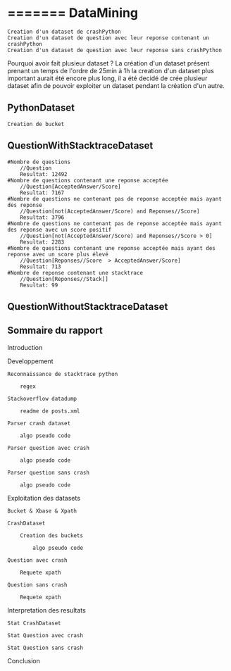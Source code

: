 =======
DataMining
==========
    Creation d'un dataset de crashPython
    Creation d'un dataset de question avec leur reponse contenant un crashPython
    Creation d'un dataset de question avec leur reponse sans crashPython
    
Pourquoi avoir fait plusieur dataset ?
    La création d'un dataset présent prenant un temps de l'ordre de 25min à 1h
    la creation d'un dataset plus important aurait été encore plus long, il a été
    decidé de crée plusieur dataset afin de pouvoir exploiter un dataset pendant
    la création d'un autre.

PythonDataset
-------------
    Creation de bucket

QuestionWithStacktraceDataset
-----------------------------
    #Nombre de questions
        //Question
        Resultat: 12492
    #Nombre de questions contenant une reponse acceptée
        //Question[AcceptedAnswer/Score]
        Resultat: 7167
    #Nombre de questions ne contenant pas de reponse acceptée mais ayant des reponse
        //Question[not(AcceptedAnswer/Score) and Reponses//Score]
        Resultat: 3796
    #Nombre de questions ne contenant pas de reponse acceptée mais ayant des reponse avec un score positif
        //Question[not(AcceptedAnswer/Score) and Reponses//Score > 0] 
        Resultat: 2283
    #Nombre de questions contenant une reponse acceptée mais ayant des reponse avec un score plus élevé
        //Question[Reponses//Score  > AcceptedAnswer/Score]
        Resultat: 713
    #Nombre de reponse contenant une stacktrace
        //Question[Reponses//Stack]]
        Resultat: 99

QuestionWithoutStacktraceDataset
--------------------------------

Sommaire du rapport
-------------------
Introduction

Developpement

    Reconnaissance de stacktrace python
    
        regex
        
    Stackoverflow datadump
    
        readme de posts.xml
        
    Parser crash dataset
    
        algo pseudo code
        
    Parser question avec crash
    
        algo pseudo code
        
    Parser question sans crash
    
        algo pseudo code
        
Exploitation des datasets

    Bucket & Xbase & Xpath
    
    CrashDataset
    
        Creation des buckets
        
            algo pseudo code
            
    Question avec crash
    
        Requete xpath
        
    Question sans crash
    
        Requete xpath
        
Interpretation des resultats

    Stat CrashDataset
    
    Stat Question avec crash
    
    Stat Question sans crash
    
Conclusion

